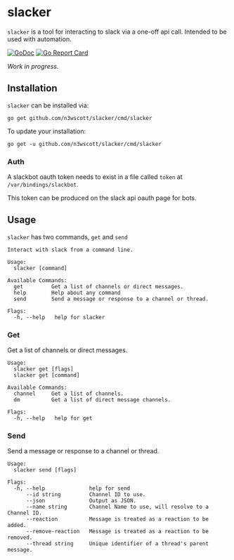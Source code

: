 # slacker

`slacker` is a tool for interacting to slack via a one-off api call. Intended to be used with automation.

[![GoDoc](https://godoc.org/github.com/n3wscott/prbuilder?status.svg)](https://godoc.org/github.com/n3wscott/slacker)
[![Go Report Card](https://goreportcard.com/badge/n3wscott/prbuilder)](https://goreportcard.com/report/n3wscott/slacker)

_Work in progress._

## Installation

`slacker` can be installed via:

```shell
go get github.com/n3wscott/slacker/cmd/slacker
```

To update your installation:

```shell
go get -u github.com/n3wscott/slacker/cmd/slacker
```

### Auth

A slackbot oauth token needs to exist in a file called `token` at `/var/bindings/slackbot`.

This token can be produced on the slack api oauth page for bots.

## Usage

`slacker` has two commands, `get` and `send`

```shell
Interact with slack from a command line.

Usage:
  slacker [command]

Available Commands:
  get         Get a list of channels or direct messages.
  help        Help about any command
  send        Send a message or response to a channel or thread.

Flags:
  -h, --help   help for slacker
```

### Get

Get a list of channels or direct messages.

```shell
Usage:
  slacker get [flags]
  slacker get [command]

Available Commands:
  channel     Get a list of channels.
  dm          Get a list of direct message channels.

Flags:
  -h, --help   help for get
```

### Send

Send a message or response to a channel or thread.

```shell
Usage:
  slacker send [flags]

Flags:
  -h, --help              help for send
      --id string         Channel ID to use.
      --json              Output as JSON.
      --name string       Channel Name to use, will resolve to a Channel ID.
      --reaction          Message is treated as a reaction to be added.
      --remove-reaction   Message is treated as a reaction to be removed.
      --thread string     Unique identifier of a thread's parent message.
```
